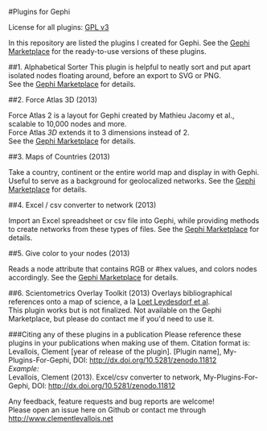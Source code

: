 #Plugins for Gephi  

License for all plugins: [GPL v3](https://github.com/seinecle/My-Plugins-for-Gephi/blob/master/gpl-3.0.txt)

In this repository are listed the plugins I created for Gephi. See the [Gephi Marketplace](https://marketplace.gephi.org/) for the ready-to-use versions of these plugins.

##1. Alphabetical Sorter
This plugin is helpful to neatly sort and put apart isolated nodes floating around, before an export to SVG or PNG.  
See the [Gephi Marketplace](https://marketplace.gephi.org/plugin/alphabetical-sorter/) for details.  


##2. Force Atlas 3D (2013)

Force Atlas 2 is a layout for Gephi created by Mathieu Jacomy et al., scalable to 10,000 nodes and more.  
Force Atlas *3D* extends it to 3 dimensions instead of 2.  
See the [Gephi Marketplace](https://marketplace.gephi.org/plugin/force-atlas-3d/) for details.  

##3. Maps of Countries (2013)

Take a country, continent or the entire world map and display in with Gephi. Useful to serve as a background for geolocalized networks.
See the [Gephi Marketplace](https://marketplace.gephi.org/plugin/maps-of-countries/) for details.  


##4. Excel / csv converter to network (2013)

Import an Excel spreadsheet or csv file into Gephi, while providing methods to create networks from these types of files.
See the [Gephi Marketplace](https://marketplace.gephi.org/plugin/excel-csv-converter-to-network/) for details.

##5. Give color to your nodes (2013)

Reads a node attribute that contains RGB or #hex values, and colors nodes accordingly.
See the [Gephi Marketplace](https://marketplace.gephi.org/plugin/give-color-to-nodes/) for details.

##6. Scientometrics Overlay Toolkit (2013)
Overlays bibliographical references onto a map of science, a la [Loet Leydesdorf et al](http://www.leydesdorff.net/overlaytoolkit/).  
This plugin works but is not finalized. Not available on the Gephi Marketplace, but please do contact me if you'd need to use it.


###Citing any of these plugins in a publication
Please reference these plugins in your publications when making use of them. Citation format is:  
Levallois, Clement [year of release of the plugin]. [Plugin name], My-Plugins-For-Gephi, DOI: http://dx.doi.org/10.5281/zenodo.11812    
*Example:*  
Levallois, Clement (2013). Excel/csv converter to network, My-Plugins-For-Gephi, DOI: http://dx.doi.org/10.5281/zenodo.11812  
  
Any feedback, feature requests and bug reports are welcome!  
Please open an issue here on Github or contact me through http://www.clementlevallois.net